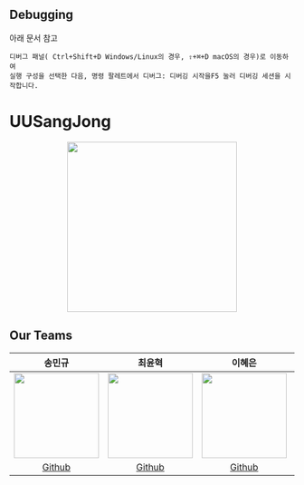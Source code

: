 ## Debugging

아래 문서 참고

```
디버그 패널( Ctrl+Shift+D Windows/Linux의 경우, ⇧+⌘+D macOS의 경우)로 이동하여
실행 구성을 선택한 다음, 명령 팔레트에서 디버그: 디버깅 시작을F5 눌러 디버깅 세션을 시작합니다.
```

# UUSangJong

<div align="center">
  <img src="https://github.com/user-attachments/assets/913843a4-ced5-45f3-8980-f739764981cc" width="300" height="300"/>
</div>

## Our Teams

|                                     송민규                                     |                                     최윤혁                                     |                                     이혜은                                     |                                     김민선                                     |
| :----------------------------------------------------------------------------: | :----------------------------------------------------------------------------: | :----------------------------------------------------------------------------: | :----------------------------------------------------------------------------: |
| <img src="https://avatars.githubusercontent.com/u/107177636?v=4" width="150"/> | <img src="https://avatars.githubusercontent.com/u/194174257?v=4" width="150"/> | <img src="https://avatars.githubusercontent.com/u/153170795?v=4" width="150"/> | <img src="https://avatars.githubusercontent.com/u/165287137?v=4" width="150"/> |
|                     [Github](https://github.com/SongMinQQ)                     |                   [Github](https://github.com/yunhyuk-choi)                    |                      [Github](https://github.com/ihyeeun)                      |                      [Github](https://github.com/LuaKimm)                      |
